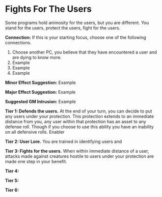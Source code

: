 # Fights For The Users

Some programs hold animosity for the users, but you are different.  You stand for the users, protect the users, fight for the users.  

**Connection:** If this is your starting focus, choose one of the following connections.

1. Choose another PC, you believe that they have encountered a user and are dying to know more.
2. Example
3. Example
4. Example

**Minor Effect Suggestion:**  Example

**Major Effect Suggestion:**  Example

**Suggested GM Intrusion:**  Example

**Tier 1: Defends the users.** At the end of your turn, you can decide to put any users under your protection.  This protection extends to an immediate distance from you, any user within that protection has an asset to any defense roll.  Though if you choose to use this ability you have an inability on all defensive rolls.  Enabler

**Tier 2: User Lore.** You are trained in identifying users and

**Tier 3: Fights for the users.** When within immediate distance of a user, attacks made against creatures hostile to users under your protection are made one step in your benefit.

**Tier 4:**

**Tier 5:**

**Tier 6:**
